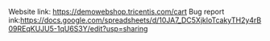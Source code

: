 Website link: https://demowebshop.tricentis.com/cart
Bug report ink:https://docs.google.com/spreadsheets/d/10JA7_DC5XjkloTcakyTH2y4rB09REqKUJU5-1qU6S3Y/edit?usp=sharing
